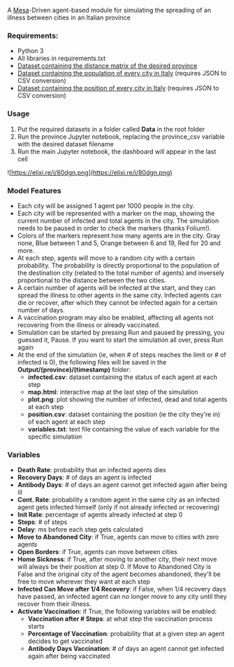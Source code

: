 A [Mesa](https://github.com/projectmesa/mesa/)-Driven agent-based module for simulating the spreading of an illness between cities in an Italian province 

### Requirements:

- Python 3
- All libraries in requirements.txt
- [Dataset containing the distance matrix of the desired province](https://www.istat.it/non-categorizzato/matrici-di-contiguita-distanza-e-pendolarismo/
)
- [Dataset containing the population of every city in Italy](https://github.com/matteocontrini/comuni-json) (requires JSON to CSV conversion)
- [Dataset containing the position of every city in Italy](https://github.com/MatteoHenryChinaski/Comuni-Italiani-2018-Sql-Json-excel/blob/master/italy_geo.json) (requires JSON to CSV conversion)

### Usage

1) Put the required datasets in a folder called **Data** in the root folder
2) Run the province Jupyter notebook, replacing the province_csv variable with the desired dataset filename
3) Run the main Jupyter notebook, the dashboard will appear in the last cell

![https://elixi.re/i/80dgn.png](https://elixi.re/i/80dgn.png)

### Model Features

- Each city will be assigned 1 agent per 1000 people in the city.
- Each city will be represented with a marker on the map, showing the current number of infected and total agents in the city. The simulation needs to be paused in order to check the markers (thanks Folium!).
- Colors of the markers represent how many agents are in the city. Gray none, Blue between 1 and 5, Orange between 6 and 19, Red for 20 and more.
- At each step, agents will move to a random city with a certain probability. The probability is directly proportional to the population of the destination city (related to the total number of agents) and inversely proportional to the distance between the two cities.
- A certain number of agents will be infected at the start, and they can spread the illness to other agents in the same city. Infected agents can die or recover, after which they cannot be infected again for a certain number of days.
- A vaccination program may also be enabled, affecting all agents not recovering from the illness or already vaccinated.
- Simulation can be started by pressing Run and paused by pressing, you guessed it, Pause. If you want to start the simulation all over, press Run again
- At the end of the simulation (ie, when # of steps reaches the limit or # of infected is 0), the following files will be saved in the **Output/(province)/(timestamp)** folder:
  - **infected.csv**: dataset containing the status of each agent at each step
  - **map.html**: interactive map at the last step of the simulation
  - **plot.png**: plot showing the number of infected, dead and total agents at each step
  - **position.csv**: dataset containing the position (ie the city they're in) of each agent at each step
  - **variables.txt**: text file containing the value of each variable for the specific simulation

### Variables

- **Death Rate**: probability that an infected agents dies
- **Recovery Days**: # of days an agent is infected
- **Antibody Days**: # of days an agent cannot get infected again after being ill
- **Cont. Rate**: probability a random agent in the same city as an infected agent gets infected himself (only if not already infected or recovering)
- **Init Rate**: percentage of agents already infected at step 0
- **Steps**: # of steps
- **Delay**: ms before each step gets calculated
- **Move to Abandoned City**: if True, agents can move to cities with zero agents
- **Open Borders**: if True, agents can move between cities
- **Home Sickness**: if True, after moving to another city, their next move will always be their position at step 0. If Move to Abandoned City is False and the original city of the agent becomes abandoned, they'll be free to move wherever they want at each step
- **Infected Can Move after 1/4 Recovery**: if False, when 1/4 recovery days have passed, an infected agent can no longer move to any city until they recover from their illness.
- **Activate Vaccination**: if True, the following variables will be enabled:
  - **Vaccination after # Steps**: at what step the vaccination process starts
  - **Percentage of Vaccination**: probability that at a given step an agent decides to get vaccinated
  - **Antibody Days Vaccination**: # of days an agent cannot get infected again after being vaccinated